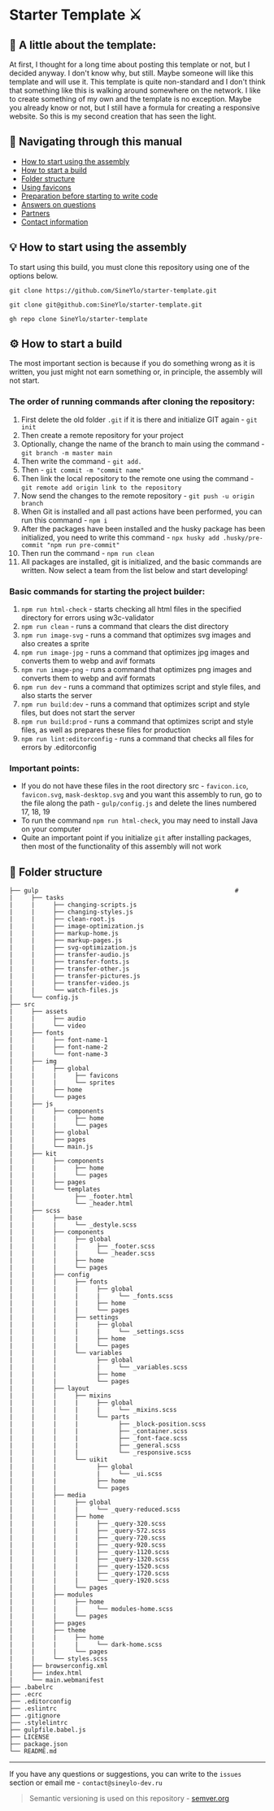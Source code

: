 # Starter Template ⚔️

## 📖 A little about the template:
At first, I thought for a long time about posting this template or not, but I decided anyway. I don't know why, but still. Maybe someone will like this template and will use it. This template is quite non-standard and I don't think that something like this is walking around somewhere on the network. I like to create something of my own and the template is no exception. Maybe you already know or not, but I still have a formula for creating a responsive website. So this is my second creation that has seen the light.

## 🔗 Navigating through this manual
- [How to start using the assembly](#how)
- [How to start a build](#howstart)
- [Folder structure](#folder)
- [Using favicons](#fav)
- [Preparation before starting to write code](#before)
- [Answers on questions](#faq)
- [Partners](#partners)
- [Contact information](#contact)

## <a name="how"></a> 💡 How to start using the assembly
To start using this build, you must clone this repository using one of the options below.  

```
git clone https://github.com/SineYlo/starter-template.git
```
```
git clone git@github.com:SineYlo/starter-template.git
```
```
gh repo clone SineYlo/starter-template
```
## <a name="howstart"></a> ⚙️ How to start a build
The most important section is because if you do something wrong as it is written, you just might not earn something or, in principle, the assembly will not start.  

### The order of running commands after cloning the repository:
1. First delete the old folder `.git` if it is there and initialize GIT again - `git init`
2. Then create a remote repository for your project
3. Optionally, change the name of the branch to main using the command - `git branch -m master main`
4. Then write the command - `git add.`
5. Then - `git commit -m "commit name"`
6. Then link the local repository to the remote one using the command - `git remote add origin link to the repository`
7. Now send the changes to the remote repository - `git push -u origin branch`
8. When Git is installed and all past actions have been performed, you can run this command - `npm i`
9. After the packages have been installed and the husky package has been initialized, you need to write this command - `npx husky add .husky/pre-commit "npm run pre-commit"`
10. Then run the command - `npm run clean`
11. All packages are installed, git is initialized, and the basic commands are written. Now select a team from the list below and start developing!

### Basic commands for starting the project builder:

1. `npm run html-check` - starts checking all html files in the specified directory for errors using w3c-validator
2. `npm run clean` - runs a command that clears the dist directory
3. `npm run image-svg` - runs a command that optimizes svg images and also creates a sprite
4. `npm run image-jpg` - runs a command that optimizes jpg images and converts them to webp and avif formats
5. `npm run image-png` - runs a command that optimizes png images and converts them to webp and avif formats
6. `npm run dev` - runs a command that optimizes script and style files, and also starts the server
7. `npm run build:dev` - runs a command that optimizes script and style files, but does not start the server
8. `npm run build:prod` - runs a command that optimizes script and style files, as well as prepares these files for production
9. `npm run lint:editorconfig` - runs a command that checks all files for errors by .editorconfig

### Important points:
- If you do not have these files in the root directory src - `favicon.ico`, `favicon.svg`, `mask-desktop.svg` and you want this assembly to run, go to the file along the path - `gulp/config.js` and delete the lines numbered 17, 18, 19
- To run the command `npm run html-check`, you may need to install Java on your computer
- Quite an important point if you initialize `git` after installing packages, then most of the functionality of this assembly will not work

## <a name="folder"></a> 📁 Folder structure
```
├── gulp                                                      #
|     ├── tasks
|     |     ├── changing-scripts.js
|     |     ├── changing-styles.js
|     |     ├── clean-root.js
|     |     ├── image-optimization.js
|     |     ├── markup-home.js
|     |     ├── markup-pages.js
|     |     ├── svg-optimization.js
|     |     ├── transfer-audio.js
|     |     ├── transfer-fonts.js
|     |     ├── transfer-other.js
|     |     ├── transfer-pictures.js
|     |     ├── transfer-video.js
|     |     └── watch-files.js
|     └── config.js
├── src
|     ├── assets    
|     |     ├── audio            
|     |     └── video
|     ├── fonts
|     |     ├── font-name-1
|     |     ├── font-name-2
|     |     └── font-name-3
|     ├── img
|     |     ├── global
|     |     |     ├── favicons                 
|     |     |     └── sprites
|     |     ├── home
|     |     └── pages
|     ├── js
|     |     ├── components
|     |     |     ├── home
|     |     |     └── pages
|     |     ├── global
|     |     ├── pages
|     |     └── main.js
|     ├── kit
|     |     ├── components
|     |     |     ├── home
|     |     |     └── pages
|     |     ├── pages
|     |     └── templates    
|     |           ├── _footer.html
|     |           └── _header.html
|     ├── scss 
|     |     ├── base
|     |     |     └── _destyle.scss
|     |     ├── components
|     |     |     ├── global
|     |     |     |     ├── _footer.scss
|     |     |     |     └── _header.scss
|     |     |     ├── home
|     |     |     └── pages
|     |     ├── config
|     |     |     ├── fonts 
|     |     |     |     ├── global
|     |     |     |     |     └── _fonts.scss
|     |     |     |     ├── home
|     |     |     |     └── pages
|     |     |     ├── settings
|     |     |     |     ├── global
|     |     |     |     |     └── _settings.scss
|     |     |     |     ├── home
|     |     |     |     └── pages
|     |     |     └── variables
|     |     |           ├── global
|     |     |           |     └── _variables.scss
|     |     |           ├── home
|     |     |           └── pages
|     |     ├── layout
|     |     |     ├── mixins    
|     |     |     |     ├── global
|     |     |     |     |     └── _mixins.scss
|     |     |     |     └── parts 
|     |     |     |           ├── _block-position.scss  
|     |     |     |           ├── _container.scss
|     |     |     |           ├── _font-face.scss
|     |     |     |           ├── _general.scss
|     |     |     |           └── _responsive.scss
|     |     |     └── uikit
|     |     |           ├── global
|     |     |           |     └── _ui.scss
|     |     |           ├── home
|     |     |           └── pages
|     |     ├── media
|     |     |     ├── global 
|     |     |     |     └── _query-reduced.scss
|     |     |     ├── home
|     |     |     |     ├── _query-320.scss
|     |     |     |     ├── _query-572.scss
|     |     |     |     ├── _query-720.scss
|     |     |     |     ├── _query-920.scss
|     |     |     |     ├── _query-1120.scss
|     |     |     |     ├── _query-1320.scss
|     |     |     |     ├── _query-1520.scss
|     |     |     |     ├── _query-1720.scss
|     |     |     |     └── _query-1920.scss
|     |     |     └── pages
|     |     ├── modules
|     |     |     ├── home
|     |     |     |     └── modules-home.scss
|     |     |     └── pages
|     |     ├── pages
|     |     ├── theme
|     |     |     ├── home
|     |     |     |     └── dark-home.scss
|     |     |     └── pages
|     |     └── styles.scss
|     ├── browserconfig.xml
|     ├── index.html
|     └── main.webmanifest
├── .babelrc
├── .ecrc
├── .editorconfig
├── .eslintrc
├── .gitignore
├── .stylelintrc
├── gulpfile.babel.js
├── LICENSE
├── package.json
└── README.md
```
***
If you have any questions or suggestions, you can write to the `issues` section or email me - `contact@sineylo-dev.ru`    
> Semantic versioning is used on this repository - [semver.org](https://semver.org)
